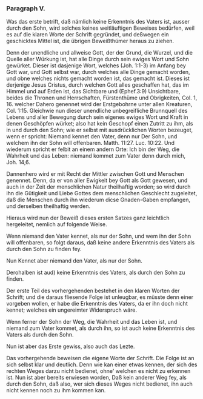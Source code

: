 <!-- Seite 57 -->

### Paragraph V. ###

Was das erste betrift, daß nämlich keine
Erkenntnis des Vaters ist, ausser durch den
Sohn, wird solches keines weitläuftigen Beweises
bedürfen, weil es auf die klaren Worte der Schrift
gegründet, und deßwegen ein geschicktes Mittel ist, die
übrigen Beweißthúmer heraus zu ziehen.

Denn der unendliche und allweise Gott, der der
Grund, die Wurzel, und die Quelle aller Würkung
ist, hat alle Dinge durch sein ewiges Wort und
Sohn gewürket. Dieser ist dasjenige Wort, welches (Joh. 1:1-3)
im Anfang bey Gott war, und Gott selbst war,
durch welches alle Dinge gemacht worden, und
obne welches nichts gemacht worden ist, das gemacht
ist. Dieses ist derjenige Jesus Cristus,
durch welchen Gott alles geschaffen hat, das im
Himmel und auf Erden ist, das Sichtbare und (Ephef.3:9)
Unsichtbare, beides die Thronen und Herrschaften,
Fürstenthüme und Obrigkeiten, Col. 1, 16.
welcher Dahero genennet wird der Erstgebohrne unter
allen Kreaturen, Col. 1:15. Gleichwie nun dieser
unendliche unbegreifliche Brunnquell des Lebens und
aller Bewegung durch sein eigenes ewiges Wort und
Kraft in denen Geschöpfen würket; also hat kein Geschopf
einen Zutritt zu ihm, als in und durch den Sohn;
wie er selbst mit ausdrücklichen Worten bezeuget, wenn
er spricht: Niemand kennet den Vater, denn nur
Der Sohn, und welchem ihn der Sohn will offenbaren.
Matth. 11:27. Luc. 10:22. Und wiederum
spricht er felbit an einem andern Orte: Ich bin der
Weg, die Wahrheit und das Leben: niemand
kommet zum Vater denn durch mich, Joh. 14,6.

Dannenhero wird er mit Recht der Mittler zwischen
Gott und Menschen genennet. Denn, da<!-- Seite 58,  content-0072.xml -->
er von aller Ewigkeit bey Gott als Gott gewesen,
und auch in der Zeit der menschlichen Natur theilhaftig
worden; so wird durch ihn die Gütigkeit und Liebe
Gottes dem menschlichen Geschlecht zugeleitet, daß
die Menschen durch ihn wiederum dicse Gnaden-Gaben
empfangen, und derselben theilhaftig werden.

Hieraus wird nun der Beweiß dieses ersten Satzes
ganz leichtlich hergeleitet, nemlich auf folgende Weise.

Wenn niemand den Vater kennet, als nur der
Sohn, und wem ihn der Sohn will offenbaren, so
folgt daraus, daß keine andere Erkenntnis des Vaters
als durch den Sohn zu finden fey.

Nun Kennet aber niemand den Vater, als nur der Sohn.

Derohalben ist aud) keine Erkenntnis des Vaters,
als durch den Sohn zu finden.

Der erste Teil des vorhergehenden bestehet in den
klaren Worten der Schrift; und die daraus fliesende
Folge ist unleugbar, es müsste denn einer vorgeben wollen,
er habe die Erkenntnis des Vaters, da er ihn doch nicht
kennet; welches ein ungereimter Widerspruch
wäre.

Wenn ferner der Sohn der Weg, die Wahrheit
und das Leben ist, und niemand zum Vater kommet,
als durch ihn, so ist auch keine Erkenntnis des Vaters
als durch den Sohn.

Nun ist aber das Erste gewiss, also auch das Lezte.

Das vorhergehende beweisen die eigene Worte der
Schrift. Die Folge ist an sich selbst klar und deutlich.
Denn wie kan einer etwas kennen, der sich des rechten
Weges darzu nicht bedienet, ohne' welchen es nicht zu
erkennen ist. Nun ist aber bereits erwiesen worden,
Daß kein anderer Weg fey, als durch den Sohn, daß
also, wer sich dieses Weges nicht bedienet, ihn auch
nicht kennen noch zu ihm kommen kan.<!-- Seite 59 -->


